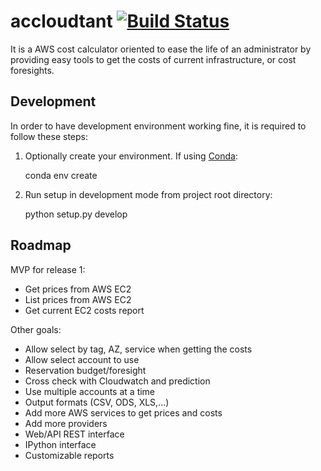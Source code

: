# accloudtant [![Build Status][CI-Image]][CI-Url]

  [CI-Image]: https://travis-ci.org/ifosch/accloudtant.svg
  [CI-Url]: https://travis-ci.org/ifosch/accloudtant

It is a AWS cost calculator oriented to ease the life of an administrator by providing easy tools to get the costs of current infrastructure, or cost foresights.

## Development

In order to have development environment working fine, it is required to follow these steps:

  1. Optionally create your environment. If using [Conda](http://conda.pydata.org/docs/intro.html):

        conda env create


  2. Run setup in development mode from project root directory:

        python setup.py develop

## Roadmap

MVP for release 1:

  * Get prices from AWS EC2
  * List prices from AWS EC2
  * Get current EC2 costs report

Other goals:

  * Allow select by tag, AZ, service when getting the costs
  * Allow select account to use
  * Reservation budget/foresight
  * Cross check with Cloudwatch and prediction
  * Use multiple accounts at a time
  * Output formats (CSV, ODS, XLS,...)
  * Add more AWS services to get prices and costs
  * Add more providers
  * Web/API REST interface
  * IPython interface
  * Customizable reports

